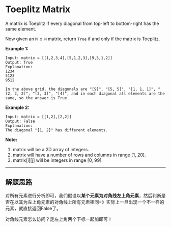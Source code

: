 # Toeplitz Matrix #

A matrix is Toeplitz if every diagonal from top-left to bottom-right has the same element.

Now given an `M x N` matrix, return `True` if and only if the matrix is Toeplitz.
 

**Example 1:**
```
Input: matrix = [[1,2,3,4],[5,1,2,3],[9,5,1,2]]
Output: True
Explanation:
1234
5123
9512

In the above grid, the diagonals are "[9]", "[5, 5]", "[1, 1, 1]", "[2, 2, 2]", "[3, 3]", "[4]", and in each diagonal all elements are the same, so the answer is True.
```
**Example 2:**
```
Input: matrix = [[1,2],[2,2]]
Output: False
Explanation:
The diagonal "[1, 2]" has different elements.
```
**Note:**

1. matrix will be a 2D array of integers.
2. matrix will have a number of rows and columns in range [1, 20].
3. matrix[i][j] will be integers in range [0, 99].

---

## 解题思路 ##
对所有元素进行分析即可，我们假设以**某个元素为对角线左上角元素**，然后判断是否在以其为左上角元素的对角线上所有元素相同=》实际上一旦出现一个不一样的元素，就直接返回False了。

对角线元素怎么访问？定左上角两个下标一起加即可！
